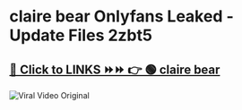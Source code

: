 
 # claire bear Onlyfans Leaked - Update Files 2zbt5

## <h2><a href="https://clipsfans.com/claire_bear&ref=git">🔗 Click to LINKS ⏩⏩ 👉 🟢 claire bear </a></h2>

<a href="https://clipsfans.com/claire_bear&ref=git" rel="nofollow" data-target="animated-image.originalLink"><img src="https://i.ibb.co.com/xMMVF88/686577567.gif" alt="Viral Video Original" style="max-width: 100%; display: inline-block;" data-target="animated-image.originalImage"></a>

